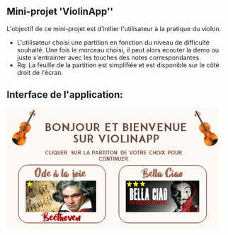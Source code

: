 ## Mini-projet 'ViolinApp''
L'objectif de ce mini-projet est d'initier l'utilisateur à la pratique du violon.  
* L'utilisateur choisi une partition en fonction du niveau de difficulté souhaité. Une fois le morceau choisi, il peut alors ecouter la demo ou juste s'entrainter avec les touches des notes correspondantes.  
* Rq: La feuille de la partition est simplifiée et est disponible sur le côté droit de l'écran.  

## Interface de l'application:
![Interface](images/intro_new.jpg)
